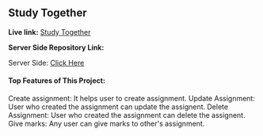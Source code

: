 ## Study Together

**Live link:**  <a href="https://symphonious-kangaroo-78a9ea.netlify.app">Study Together</a>

**Server Side Repository Link:**

Server Side: <a href="https://github.com/Porgramming-Hero-web-course/b8a11-server-side-JoujonikiAsa2">Click Here</a>

#### Top Features of This Project:
Create assignment: It helps user to create assignment.
Update Assignment: User who created the assignment can update the assignent.
Delete Assignment: User who created the assignment can delete the assignent.
Give marks: Any user can give marks to other's assignment.
